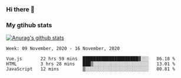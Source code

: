 ### Hi there 👋

### My gtihub stats

[![Anurag's github stats](https://github-readme-stats.vercel.app/api?username=gaozhidong)](https://github.com/gaozhidong/github-readme-stats)

<!--START_SECTION:waka-->
```text
Week: 09 November, 2020 - 16 November, 2020

Vue.js       22 hrs 59 mins  █████████████████████▓░░░   86.18 % 
HTML         3 hrs 28 mins   ███▒░░░░░░░░░░░░░░░░░░░░░   13.01 % 
JavaScript   12 mins         ▒░░░░░░░░░░░░░░░░░░░░░░░░   00.81 % 
```
<!--END_SECTION:waka-->